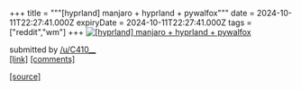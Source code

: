 +++
title = """[hyprland] manjaro + hyprland + pywalfox"""
date = 2024-10-11T22:27:41.000Z
expiryDate = 2024-10-11T22:27:41.000Z
tags = ["reddit","wm"]
+++
[![[hyprland] manjaro + hyprland + pywalfox](https://preview.redd.it/ciydoo30e7ud1.png?width=640&crop=smart&auto=webp&s=b994f53cf53eefca23ce0d419e0e9111f6c2fb0a "[hyprland] manjaro + hyprland + pywalfox")](https://www.reddit.com/r/unixporn/comments/1g1lv3w/hyprland_manjaro_hyprland_pywalfox/)

submitted by [/u/C410\_\_](https://www.reddit.com/user/C410__)  
[\[link\]](https://i.redd.it/ciydoo30e7ud1.png) [\[comments\]](https://www.reddit.com/r/unixporn/comments/1g1lv3w/hyprland_manjaro_hyprland_pywalfox/)

[[source]](https://www.reddit.com/r/unixporn/comments/1g1lv3w/hyprland_manjaro_hyprland_pywalfox/)
